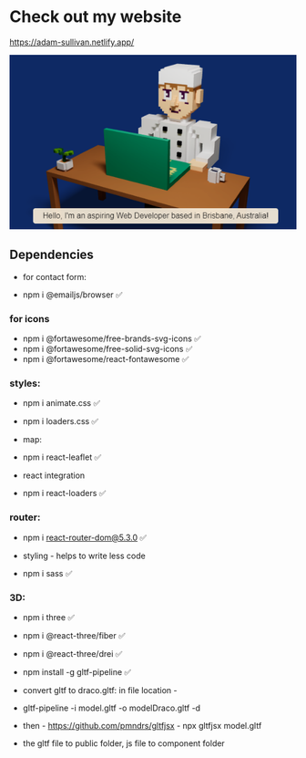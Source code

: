 # Check out my website

https://adam-sullivan.netlify.app/

![Screenshot](screenshot.png)

## Dependencies

- for contact form:

- npm i @emailjs/browser ✅

### for icons

- npm i @fortawesome/free-brands-svg-icons ✅
- npm i @fortawesome/free-solid-svg-icons ✅
- npm i @fortawesome/react-fontawesome ✅

### styles:

- npm i animate.css ✅
- npm i loaders.css ✅

- map:

- npm i react-leaflet ✅

- react integration

- npm i react-loaders ✅

### router:

- npm i react-router-dom@5.3.0 ✅

- styling - helps to write less code

- npm i sass ✅

### 3D:

- npm i three ✅
- npm i @react-three/fiber ✅
- npm i @react-three/drei ✅

- npm install -g gltf-pipeline ✅
- convert gltf to draco.gltf: in file location -
- gltf-pipeline -i model.gltf -o modelDraco.gltf -d
- then - https://github.com/pmndrs/gltfjsx - npx gltfjsx model.gltf
- the gltf file to public folder, js file to component folder
